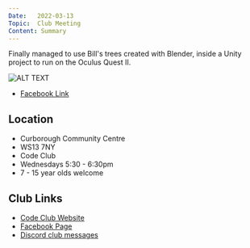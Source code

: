 ```yaml
---
Date:   2022-03-13
Topic:  Club Meeting
Content: Summary
---
```

Finally managed to use Bill's trees created with Blender, inside a Unity project to run on the Oculus Quest II.

![ALT TEXT](https://scontent.fbhx6-1.fna.fbcdn.net/v/t15.5256-10/275249880_381461597145887_4710852354268075279_n.jpg?stp=dst-jpg_p720x720&_nc_cat=100&ccb=1-7&_nc_sid=ad6a45&_nc_ohc=BT-tVUfqmWkAX_4joGy&_nc_ht=scontent.fbhx6-1.fna&edm=AKK4YLsEAAAA&oh=00_AfDBj3I-5NcMCjR2fsWjUzuvqojjF8c_GNRLBspC8LCJHA&oe=652BDF16)

* [Facebook Link](https://www.facebook.com/1481985248595237/posts/4688570197936710/)

## Location

* Curborough Community Centre
* WS13 7NY
* Code Club
* Wednesdays 5:30 - 6:30pm
* 7 - 15 year olds welcome

## Club Links

* [Code Club Website](https://lichfield-code-club.github.io/)
* [Facebook Page](https://www.facebook.com/LichfieldCoders)
* [Discord club messages](https://discord.gg/szz6xGK)
